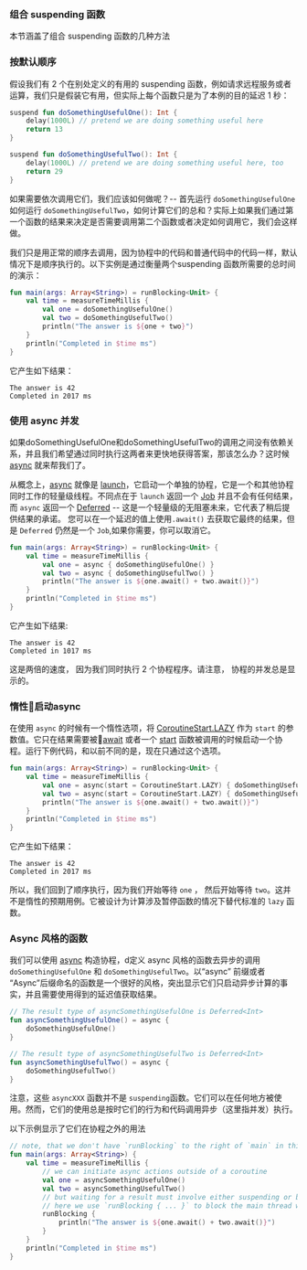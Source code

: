 ### 组合 suspending 函数

本节涵盖了组合 suspending 函数的几种方法

### 按默认顺序

假设我们有 2 个在别处定义的有用的 suspending 函数，例如请求远程服务或者运算，我们只是假装它有用，但实际上每个函数只是为了本例的目的延迟 1 秒：

```kotlin
suspend fun doSomethingUsefulOne(): Int {
    delay(1000L) // pretend we are doing something useful here
    return 13
}

suspend fun doSomethingUsefulTwo(): Int {
    delay(1000L) // pretend we are doing something useful here, too
    return 29
}
```

如果需要依次调用它们，我们应该如何做呢？-- 首先运行 `doSomethingUsefulOne`  如何运行 `doSomethingUsefulTwo`，如何计算它们的总和？实际上如果我们通过第一个函数的结果来决定是否需要调用第二个函数或者决定如何调用它，我们会这样做。

我们只是用正常的顺序去调用，因为协程中的代码和普通代码中的代码一样，默认情况下是顺序执行的。以下实例是通过衡量两个suspending 函数所需要的总时间的演示：

```kotlin
fun main(args: Array<String>) = runBlocking<Unit> {
    val time = measureTimeMillis {
        val one = doSomethingUsefulOne()
        val two = doSomethingUsefulTwo()
        println("The answer is ${one + two}")
    }
    println("Completed in $time ms")
}
```

它产生如下结果：
```
The answer is 42
Completed in 2017 ms
```

### 使用 async 并发

如果doSomethingUsefulOne和doSomethingUsefulTwo的调用之间没有依赖关系，并且我们希望通过同时执行这两者来更快地获得答案，那该怎么办？这时候 [async](https://kotlin.github.io/kotlinx.coroutines/kotlinx-coroutines-core/kotlinx.coroutines.experimental/async.html) 就来帮我们了。

从概念上，[async](https://kotlin.github.io/kotlinx.coroutines/kotlinx-coroutines-core/kotlinx.coroutines.experimental/async.html) 就像是 [launch](https://kotlin.github.io/kotlinx.coroutines/kotlinx-coroutines-core/kotlinx.coroutines.experimental/launch.html)，它启动一个单独的协程，它是一个和其他协程同时工作的轻量级线程。不同点在于 `launch` 返回一个 [Job](https://kotlin.github.io/kotlinx.coroutines/kotlinx-coroutines-core/kotlinx.coroutines.experimental/-job/index.html) 并且不会有任何结果， 而 `async` 返回一个 [Deferred](https://kotlin.github.io/kotlinx.coroutines/kotlinx-coroutines-core/kotlinx.coroutines.experimental/-deferred/index.html) -- 这是一个轻量级的无阻塞未来，它代表了稍后提供结果的承诺。 您可以在一个延迟的值上使用`.await()` 去获取它最终的结果，但是 `Deferred` 仍然是一个 `Job`,如果你需要，你可以取消它。

```kotlin
fun main(args: Array<String>) = runBlocking<Unit> {
    val time = measureTimeMillis {
        val one = async { doSomethingUsefulOne() }
        val two = async { doSomethingUsefulTwo() }
        println("The answer is ${one.await() + two.await()}")
    }
    println("Completed in $time ms")
}
```

它产生如下结果:

```
The answer is 42
Completed in 1017 ms
```

这是两倍的速度， 因为我们同时执行 2 个协程程序。请注意， 协程的并发总是显示的。

### 惰性启动async
在使用 `async` 的时候有一个惰性选项，将 [CoroutineStart.LAZY](https://kotlin.github.io/kotlinx.coroutines/kotlinx-coroutines-core/kotlinx.coroutines.experimental/-coroutine-start/-l-a-z-y.html) 作为 `start` 的参数值。它只在结果需要被[await](https://kotlin.github.io/kotlinx.coroutines/kotlinx-coroutines-core/kotlinx.coroutines.experimental/-deferred/await.html) 或者一个 [start](https://kotlin.github.io/kotlinx.coroutines/kotlinx-coroutines-core/kotlinx.coroutines.experimental/-job/start.html) 函数被调用的时候启动一个协程。运行下例代码，和以前不同的是，现在只通过这个选项。

```kotlin
fun main(args: Array<String>) = runBlocking<Unit> {
    val time = measureTimeMillis {
        val one = async(start = CoroutineStart.LAZY) { doSomethingUsefulOne() }
        val two = async(start = CoroutineStart.LAZY) { doSomethingUsefulTwo() }
        println("The answer is ${one.await() + two.await()}")
    }
    println("Completed in $time ms")
}
```

它产生如下结果：
```
The answer is 42
Completed in 2017 ms
```


所以，我们回到了顺序执行，因为我们开始等待 `one` ， 然后开始等待 `two`。这并不是惰性的预期用例。它被设计为计算涉及暂停函数的情况下替代标准的 `lazy` 函数。

### Async 风格的函数

我们可以使用 [async](https://kotlin.github.io/kotlinx.coroutines/kotlinx-coroutines-core/kotlinx.coroutines.experimental/async.html) 构造协程，d定义 async 风格的函数去异步的调用 `doSomethingUsefulOne` 和 `doSomethingUsefulTwo`。以“async” 前缀或者 “Async”后缀命名的函数是一个很好的风格，突出显示它们只启动异步计算的事实，并且需要使用得到的延迟值获取结果。

```kotlin
// The result type of asyncSomethingUsefulOne is Deferred<Int>
fun asyncSomethingUsefulOne() = async {
    doSomethingUsefulOne()
}

// The result type of asyncSomethingUsefulTwo is Deferred<Int>
fun asyncSomethingUsefulTwo() = async {
    doSomethingUsefulTwo()
}
```

注意，这些 `asyncXXX` 函数并不是 `suspending`函数。它们可以在任何地方被使用。然而，它们的使用总是按时它们的行为和代码调用异步（这里指并发）执行。

以下示例显示了它们在协程之外的用法

```kotlin
// note, that we don't have `runBlocking` to the right of `main` in this example
fun main(args: Array<String>) {
    val time = measureTimeMillis {
        // we can initiate async actions outside of a coroutine
        val one = asyncSomethingUsefulOne()
        val two = asyncSomethingUsefulTwo()
        // but waiting for a result must involve either suspending or blocking.
        // here we use `runBlocking { ... }` to block the main thread while waiting for the result
        runBlocking {
            println("The answer is ${one.await() + two.await()}")
        }
    }
    println("Completed in $time ms")
}
```
